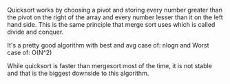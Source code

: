Quicksort works by choosing a pivot and storing every number greater than the pivot on the right of the array and every number lesser than it on the left hand side.
This is the same principle that merge sort uses which is called divide and conquer.

It's a pretty good algorithm with best and avg case of: nlogn and Worst case of: O(N^2)

While quicksort is faster than mergesort most of the time, it is not stable and that is the biggest downside to this algorithm.
